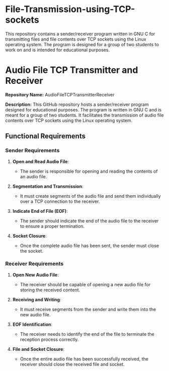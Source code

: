 # File-Transmission-using-TCP-sockets
This repository contains a sender/receiver program written in GNU C for transmitting files and file contents over TCP sockets using the Linux operating system. The program is designed for a group of two students to work on and is intended for educational purposes.
# Audio File TCP Transmitter and Receiver

**Repository Name:** AudioFileTCPTransmitterReceiver

**Description:** This GitHub repository hosts a sender/receiver program designed for educational purposes. The program is written in GNU C and is meant for a group of two students. It facilitates the transmission of audio file contents over TCP sockets using the Linux operating system.

## Functional Requirements

### Sender Requirements

1. **Open and Read Audio File**:
   - The sender is responsible for opening and reading the contents of an audio file.

2. **Segmentation and Transmission**:
   - It must create segments of the audio file and send them individually over a TCP connection to the receiver.

3. **Indicate End of File (EOF)**:
   - The sender should indicate the end of the audio file to the receiver to ensure a proper termination.

4. **Socket Closure**:
   - Once the complete audio file has been sent, the sender must close the socket.

### Receiver Requirements

1. **Open New Audio File**:
   - The receiver should be capable of opening a new audio file for storing the received content.

2. **Receiving and Writing**:
   - It must receive segments from the sender and write them into the new audio file.

3. **EOF Identification**:
   - The receiver needs to identify the end of the file to terminate the reception process correctly.

4. **File and Socket Closure**:
   - Once the entire audio file has been successfully received, the receiver should close the received file and socket.


